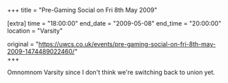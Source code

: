 +++
title = "Pre-Gaming Social on Fri 8th May 2009"

[extra]
time = "18:00:00"
end_date = "2009-05-08"
end_time = "20:00:00"
location = "Varsity"

original = "https://uwcs.co.uk/events/pre-gaming-social-on-fri-8th-may-2009-1474489022460/"    
+++

Omnomnom Varsity since I don't think we're switching back to union yet.

